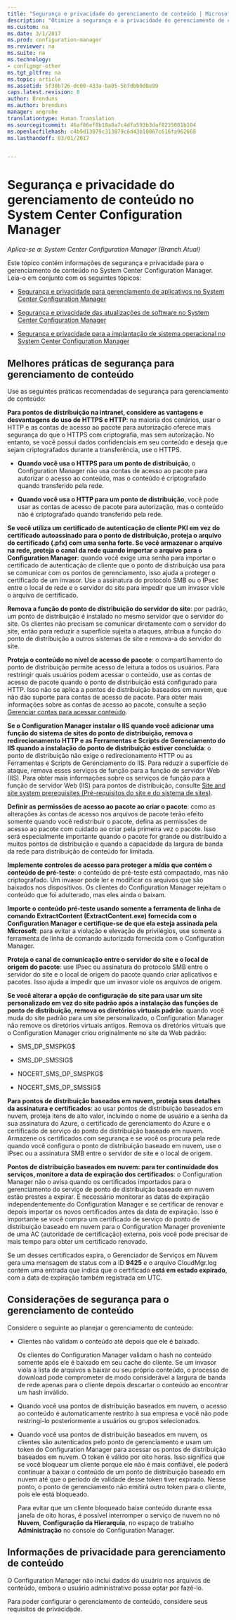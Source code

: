 ```yaml
---
title: "Segurança e privacidade do gerenciamento de conteúdo | Microsoft Docs"
description: "Otimize a segurança e a privacidade do gerenciamento de conteúdo no System Center Configuration Manager."
ms.custom: na
ms.date: 3/1/2017
ms.prod: configuration-manager
ms.reviewer: na
ms.suite: na
ms.technology:
- configmgr-other
ms.tgt_pltfrm: na
ms.topic: article
ms.assetid: 5f38b726-dc00-433a-ba05-5b7dbb0d8e99
caps.latest.revision: 8
author: Brenduns
ms.author: brenduns
manager: angrobe
translationtype: Human Translation
ms.sourcegitcommit: 46af86ef8b18a8a7c4dfa593b3daf8235081b104
ms.openlocfilehash: c4b9d13079c313879c6d43b10867c616fa962668
ms.lasthandoff: 03/01/2017


---
```

# <a name="security-and-privacy-for-content-management-for-system-center-configuration-manager"></a>Segurança e privacidade do gerenciamento de conteúdo no System Center Configuration Manager

*Aplica-se a: System Center Configuration Manager (Branch Atual)*

Este tópico contém informações de segurança e privacidade para o gerenciamento de conteúdo no System Center Configuration Manager. Leia-o em conjunto com os seguintes tópicos:  

-   [Segurança e privacidade para gerenciamento de aplicativos no System Center Configuration Manager](../../../apps/plan-design/security-and-privacy-for-application-management.md)  

-   [Segurança e privacidade das atualizações de software no System Center Configuration Manager](/sccm/sum/plan-design/security-and-privacy-for-software-updates)  

-   [Segurança e privacidade para a implantação de sistema operacional no System Center Configuration Manager](../../../osd/plan-design/security-and-privacy-for-operating-system-deployment.md)  

##  <a name="BKMK_Security_ContentManagement"></a> Melhores práticas de segurança para gerenciamento de conteúdo  
 Use as seguintes práticas recomendadas de segurança para gerenciamento de conteúdo:  

 **Para pontos de distribuição na intranet, considere as vantagens e desvantagens do uso de HTTPS e HTTP**: na maioria dos cenários, usar o HTTP e as contas de acesso ao pacote para autorização oferece mais segurança do que o HTTPS com criptografia, mas sem autorização. No entanto, se você possui dados confidenciais em seu conteúdo e deseja que sejam criptografados durante a transferência, use o HTTPS.  

-   **Quando você usa o HTTPS para um ponto de distribuição**, o Configuration Manager não usa contas de acesso ao pacote para autorizar o acesso ao conteúdo, mas o conteúdo é criptografado quando transferido pela rede.  

-   **Quando você usa o HTTP para um ponto de distribuição**, você pode usar as contas de acesso de pacote para autorização, mas o conteúdo não é criptografado quando transferido pela rede.  


**Se você utiliza um certificado de autenticação de cliente PKI em vez do certificado autoassinado para o ponto de distribuição, proteja o arquivo do certificado (.pfx) com uma senha forte. Se você armazenar o arquivo na rede, proteja o canal da rede quando importar o arquivo para o Configuration Manager**: quando você exige uma senha para importar o certificado de autenticação de cliente que o ponto de distribuição usa para se comunicar com os pontos de gerenciamento, isso ajuda a proteger o certificado de um invasor. Use a assinatura do protocolo SMB ou o IPsec entre o local de rede e o servidor do site para impedir que um invasor viole o arquivo de certificado.  

**Remova a função de ponto de distribuição do servidor do site**: por padrão, um ponto de distribuição é instalado no mesmo servidor que o servidor do site. Os clientes não precisam se comunicar diretamente com o servidor do site, então para reduzir a superfície sujeita a ataques, atribua a função do ponto de distribuição a outros sistemas de site e remova-a do servidor do site.  

**Proteja o conteúdo no nível de acesso de pacote**: o compartilhamento do ponto de distribuição permite acesso de leitura a todos os usuários. Para restringir quais usuários podem acessar o conteúdo, use as contas de acesso de pacote quando o ponto de distribuição está configurado para HTTP. Isso não se aplica a pontos de distribuição baseados em nuvem, que não dão suporte para contas de acesso de pacote. Para obter mais informações sobre as contas de acesso ao pacote, consulte a seção [Gerenciar contas para acessar conteúdo](../../../core/plan-design/hierarchy/manage-accounts-to-access-content.md).


**Se o Configuration Manager instalar o IIS quando você adicionar uma função do sistema de sites do ponto de distribuição, remova o redirecionamento HTTP e as Ferramentas e Scripts de Gerenciamento do IIS quando a instalação do ponto de distribuição estiver concluída**: o ponto de distribuição não exige o redirecionamento HTTP ou as Ferramentas e Scripts de Gerenciamento do IIS. Para reduzir a superfície de ataque, remova esses serviços de função para a função de servidor Web (IIS).  Para obter mais informações sobre os serviços de função para a função de servidor Web (IIS) para pontos de distribuição, consulte [Site and site system prerequisites (Pré-requisitos do site e do sistema de sites)](/sccm/core/plan-design/configs/site-and-site-system-prerequisites).  

**Definir as permissões de acesso ao pacote ao criar o pacote**: como as alterações às contas de acesso nos arquivos de pacote terão efeito somente quando você redistribuir o pacote, defina as permissões de acesso ao pacote com cuidado ao criar pela primeira vez o pacote. Isso será especialmente importante quando o pacote for grande ou distribuído a muitos pontos de distribuição e quando a capacidade da largura de banda da rede para distribuição de conteúdo for limitada.  

**Implemente controles de acesso para proteger a mídia que contém o conteúdo de pré-teste**: o conteúdo de pré-teste está compactado, mas não criptografado. Um invasor pode ler e modificar os arquivos que são baixados nos dispositivos. Os clientes do Configuration Manager rejeitam o conteúdo que foi adulterado, mas eles ainda o baixam.  

**Importe o conteúdo pré-teste usando somente a ferramenta de linha de comando ExtractContent (ExtractContent.exe) fornecida com o Configuration Manager e certifique-se de que ela esteja assinada pela Microsoft**: para evitar a violação e elevação de privilégios, use somente a ferramenta de linha de comando autorizada fornecida com o Configuration Manager.  

**Proteja o canal de comunicação entre o servidor do site e o local de origem do pacote**: use IPsec ou assinatura do protocolo SMB entre o servidor do site e o local de origem do pacote quando criar aplicativos e pacotes. Isso ajuda a impedir que um invasor viole os arquivos de origem.  

**Se você alterar a opção de configuração do site para usar um site personalizado em vez do site padrão após a instalação das funções de ponto de distribuição, remova os diretórios virtuais padrão**: quando você muda do site padrão para um site personalizado, o Configuration Manager não remove os diretórios virtuais antigos. Remova os diretórios virtuais que o Configuration Manager criou originalmente no site da Web padrão:  

-   SMS_DP_SMSPKG$  

-   SMS_DP_SMSSIG$  

-   NOCERT_SMS_DP_SMSPKG$  

-   NOCERT_SMS_DP_SMSSIG$  

**Para pontos de distribuição baseados em nuvem, proteja seus detalhes da assinatura e certificados**: ao usar pontos de distribuição baseados em nuvem, proteja itens de alto valor, incluindo o nome de usuário e a senha da sua assinatura do Azure, o certificado de gerenciamento do Azure e o certificado de serviço do ponto de distribuição baseado em nuvem. Armazene os certificados com segurança e se você os procura pela rede quando você configura o ponto de distribuição baseado em nuvem, use o IPsec ou a assinatura SMB entre o servidor de site e o local de origem.  

**Pontos de distribuição baseados em nuvem: para ter continuidade dos serviços, monitore a data de expiração dos certificados**: o Configuration Manager não o avisa quando os certificados importados para o gerenciamento do serviço de ponto de distribuição baseado em nuvem estão prestes a expirar. É necessário monitorar as datas de expiração independentemente do Configuration Manager e se certificar de renovar e depois importar os novos certificados antes da data de expiração. Isso é importante se você compra um certificado de serviço do ponto de distribuição baseado em nuvem para o Configuration Manager proveniente de uma AC (autoridade de certificação) externa, pois você pode precisar de mais tempo para obter um certificado renovado.  

 Se um desses certificados expira, o Gerenciador de Serviços em Nuvem gera uma mensagem de status com a ID **9425** e o arquivo CloudMgr.log contém uma entrada que indica que o certificado **está em estado expirado**, com a data de expiração também registrada em UTC.  

## <a name="security-considerations-for-content-management"></a>Considerações de segurança para o gerenciamento de conteúdo  
Considere o seguinte ao planejar o gerenciamento de conteúdo:  

-   Clientes não validam o conteúdo até depois que ele é baixado.  

     Os clientes do Configuration Manager validam o hash no conteúdo somente após ele é baixado em seu cache do cliente. Se um invasor viola a lista de arquivos a baixar ou seu próprio conteúdo, o processo de download pode comprometer de modo considerável a largura de banda de rede apenas para o cliente depois descartar o conteúdo ao encontrar um hash inválido.  

-   Quando você usa pontos de distribuição baseados em nuvem, o acesso ao conteúdo é automaticamente restrito à sua empresa e você não pode restringi-lo posteriormente a usuários ou grupos selecionados.  

-   Quando você usa pontos de distribuição baseados em nuvem, os clientes são autenticados pelo ponto de gerenciamento e usam um token do Configuration Manager para acessar os pontos de distribuição baseados em nuvem. O token é válido por oito horas. Isso significa que se você bloquear um cliente porque ele não é mais confiável, ele poderá continuar a baixar o conteúdo de um ponto de distribuição baseado em nuvem até que o período de validade desse token tiver expirado. Nesse ponto, o ponto de gerenciamento não emitirá outro token para o cliente, pois ele está bloqueado.  

     Para evitar que um cliente bloqueado baixe conteúdo durante essa janela de oito horas, é possível interromper o serviço de nuvem no nó **Nuvem**, **Configuração da Hierarquia**, no espaço de trabalho **Administração** no console do Configuration Manager.  

##  <a name="BKMK_Privacy_ContentManagement"></a> Informações de privacidade para gerenciamento de conteúdo  
 O Configuration Manager não inclui dados do usuário nos arquivos de conteúdo, embora o usuário administrativo possa optar por fazê-lo.  

 Para poder configurar o gerenciamento de conteúdo, considere seus requisitos de privacidade.  

